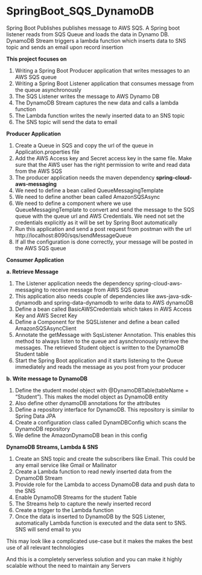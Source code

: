 # SpringBoot_SQS_DynamoDB
Spring Boot Publishes publishes message to AWS SQS. A Spring boot listener reads from SQS Queue and loads the data in Dynamo DB. DynamoDB Stream triggers a lambda function which inserts data to SNS topic and sends an email upon record insertion

**This project  focuses on**
1. Writing a Spring Boot Producer application that writes messages to an AWS SQS queue
2. Writing a Spring Boot Listener application that consumes message from the queue asynchronously
3. The SQS Listener writes the message to AWS Dynamo DB
4. The DynamoDB Stream captures the new data and calls a lambda function
5. The Lambda function writes the newly inserted data to an SNS topic
6. The SNS topic will send the data to email

**Producer Application**

1. Create a Queue in SQS and copy the url of the queue in Application.properties file
2. Add the AWS Access key and Secret access key in the same file. Make sure that the AWS user has the right permission to write and read data from the AWS SQS
3. The producer application needs the maven dependency **spring-cloud-aws-messaging**
4. We need to define a bean called QueueMessagingTemplate
5. We need to define another bean called AmazonSQSAsync
6. We need to define a component where we use QueueMessagingTemplate to convert and send the message to the SQS queue with the queue url and AWS Credentials. We need not set the credentials explicitly as it will be set by Spring Boot automatically
7. Run this application and send a post request from postman with the url
    http://localhost:8090/sqs/sendMessageQueue
8. If all the configuration is done correctly, your message will be posted in the AWS SQS queue

**Consumer Application**

**a. Retrieve Message**

1. The Listener application needs the dependency spring-cloud-aws-messaging to receive message from AWS SQS queue
2. This application also needs couple of dependencies like aws-java-sdk-dynamodb and spring-data-dynamodb to write data to AWS dynamoDB
3. Define a bean called BasicAWSCredentials which takes in AWS Access Key and AWS Secret Key
4. Define a Component for the SQSListener and define a bean called AmazonSQSAsyncClient
5. Annotate the getMessage with SqsListener Annotation. This enables this method to always listen to the queue and aysnchronously retrieve the messages. The retrieved Student object is written to the DynamoDB Student table
6. Start the Spring Boot application and it starts listening to the Queue immediately and reads the message as you post from your producer

**b. Write message to DynamoDB**

1. Define the student model object with @DynamoDBTable(tableName = “Student”). This makes the model object as DynamoDB entity
2. Also define other dynamoDB annotations for the attributes
3. Define a repository interface for DynamoDB. This repository is similar to Spring Data JPA
4. Create a configuration class called DynamDBConfig which scans the DynamoDB repository
5. We define the AmazonDynamoDB bean in this config

**DynamoDB Streams, Lambda & SNS**

1. Create an SNS topic and create the subscribers like Email. This could be any email service like Gmail or Mailinator
2. Create a Lambda function to read newly inserted data from the DynamoDB Stream
3. Provide role for the Lambda to access DynamoDB data and push data to the SNS
4. Enable DynamoDB Streams for the student Table
5. The Streams help to capture the newly inserted record
6. Create a trigger to the Lambda function
7. Once the data is inserted to DynamoDB by the SQS Listener, automatically Lambda function is executed and the data sent to SNS. SNS will send email to you


This may look like a complicated use-case but it makes the makes the best use of all relevant technologies

And this is a completely serverless solution and you can make it highly scalable without the need to maintain any Servers
